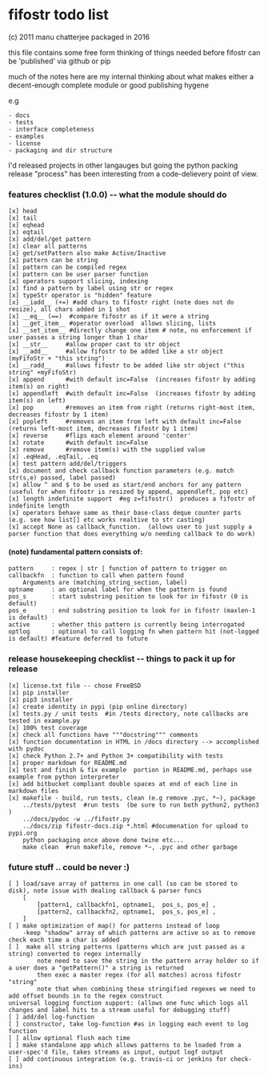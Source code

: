 # fifostr todo list  
(c) 2011 manu chatterjee  packaged in 2016 

this file contains some free form thinking of things needed before fifostr can be 'published' via github or pip

much of the notes here are my internal thinking about what makes either a decent-enough complete module or good publishing hygene

e.g

	- docs
	- tests
	- interface completeness
	- examples
	- license
	- packaging and dir structure

I'd released projects in other langauges but going the python packing release "process" has been interesting from a code-delievery point of view.

### features checklist (1.0.0)  -- what the module should do
	[x] head
	[x] tail
	[x] eqhead
	[x] eqtail
	[x] add/del/get pattern
	[x] clear all patterns
	[x] get/setPattern also make Active/Inactive
	[x] pattern can be string
	[x] pattern can be compiled regex
	[x] pattern can be user parser function
	[x] operators support slicing, indexing
	[x] find a pattern by label using str or regex 
	[x] typeStr operator is "hidden" feature 
	[x] __iadd__ (+=) #add chars to fifostr right (note does not do resize), all chars added in 1 shot
	[x] __eq__ (==)  #compare fifostr as if it were a string
	[x] __get_item__ #operator overload  allows slicing, lists
	[x] __set_item__ #directly change one item # note, no enforcement if user passes a string longer than 1 char
	[x] __str__		#allow proper cast to str object
	[x] __add__     #allow fifostr to be added like a str object (myFifoStr + "this string")
	[x] __radd__    #allows fifostr to be added like str object ("this string" +myFifoStr)
	[x] append 		#with default inc=False  (increases fifostr by adding item(s) on right)
	[x] appendleft  #with default inc=False  (increases fifostr by adding item(s) on left)
	[x] pop 		#removes an item from right (returns right-most item, decreases fifostr by 1 item)
	[x] popleft		#removes an item from left with default inc=False  (returns left-most item, decreases fifostr by 1 item)
	[x] reverse     #flips each element around 'center'
	[x] rotate		#with default inc=False
	[x] remove      #remove item(s) with the supplied value
	[x] .eqHead, .eqTail, .eq 
	[x] test pattern add/del/triggers
	[x] document and check callback function parameters (e.g. match str(s,e) passed, label passed)  
	[x] allow ^ and $ to be used as start/end anchors for any pattern (useful for when fifostr is resized by append, appendleft, pop etc)
	[x] length indefinite support  #eg z=fifostr()  produces a fifostr of indefinite length
	[x] operators behave same as their base-class deque counter parts (e.g. see how list[] etc works realtive to str casting)
	[x] accept None as callback_function.  (allows user to just supply a parser function that does everything w/o needing callback to do work)

#### (note) fundamental pattern consists of:
	pattern 	: regex | str | function of pattern to trigger on
	callbackfn 	: function to call when pattern found
		Arguments are (matching_string_section, label) 
	optname 	: an optional label for when the pattern is found
	pos_s		: start substring position to look for in fifostr (0 is default)
	pos_e		: end substring position to look for in fifostr (maxlen-1 is default)
	active		: whether this pattern is currently being interrogated
	optlog		: optional to call logging fn when pattern hit (not-logged is default) #feature deferred to future

### release housekeeping checklist  -- things to pack it up for release
	[x] license.txt file -- chose FreeBSD
	[x] pip installer 
	[x] pip3 installer
	[x] create identity in pypi (pip online directory)
	[x] tests.py / unit tests  #in /tests directory, note callbacks are tested in example.py
	[x] 100% test coverage
	[x] check all functions have """docstring""" comments
	[x] function documentation in HTML in /docs directory --> accomplished with pydoc
	[x] check Python 2.7+ and Python 3+ compatibility with tests
	[x]	proper markdown for README.md
	[x] test and finish & fix example  portion in README.md, perhaps use example from python interpreter  
	[x] add bitbucket compliant double spaces at end of each line in markdown files 
	[x] makefile - build, run tests, clean (e.g remove .pyc, *~), package
		../tests/pytest  #run tests  (be sure to run both python2, python3 )
		../docs/pydoc -w ../fifostr.py 
		../docs/zip fifostr-docs.zip *.html #documenation for upload to pypi.org
		python packaging once above done twine etc...
		make clean  #run makefile, remove *~, .pyc and other garbage


### future stuff .. could be never :)
	[ ] load/save array of patterns in one call (so can be stored to disk), note issue with dealing callback & parser funcs
		[
			[pattern1, callbackfn1, optname1,  pos_s, pos_e] ,
			[pattern2, callbackfn2, optname1,  pos_s, pos_e] ,
		]
	[ ] make optimization of map() for patterns instead of loop  
		-keep "shadow" array of which patterns are active so as to remove check each time a char is added  
	[ ]  make all string patterns (patterns which are just passed as a string) converted to regex internally  
			note need to save the string in the pattern array holder so if a user does a "getPattern()" a string is returned 
			then exec a master regex (for all matches) across fifostr "string" 
			note that when combining these stringified regexes we need to add offset bounds in to the regex construct
	universal logging function support: (allows one func which logs all changes and label hits to a stream useful for debugging stuff)
	[ ] add/del log-function  
	[ ] constructor, take log-function #as in logging each event to log function
	[ ] allow optional flush each time
	[ ] make standalone app which allows patterns to be loaded from a user-spec'd file, takes streams as input, output logf output
	[ ] add continuous integration (e.g. travis-ci or jenkins for check-ins)